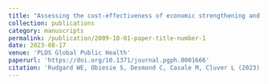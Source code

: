```yaml
---
title: "Assessing the cost-effectiveness of economic strengthening and parenting support for preventing violence against adolescents in Mpumalanga Province, South Africa: An economic modelling study using non-randomised data"
collection: publications
category: manuscripts
permalink: /publication/2009-10-01-paper-title-number-1
date: 2023-08-17
venue: 'PLOS Global Public Health'
paperurl: 'https://doi.org/10.1371/journal.pgph.0001666'
citation: 'Rudgard WE, Obiesie S, Desmond C, Casale M, Cluver L (2023) Assessing the cost-effectiveness of economic strengthening and parenting support for preventing violence against adolescents in Mpumalanga Province, South Africa: An economic modelling study using non-randomised data. PLOS Glob Public Health 3(8): e0001666'
---
```


